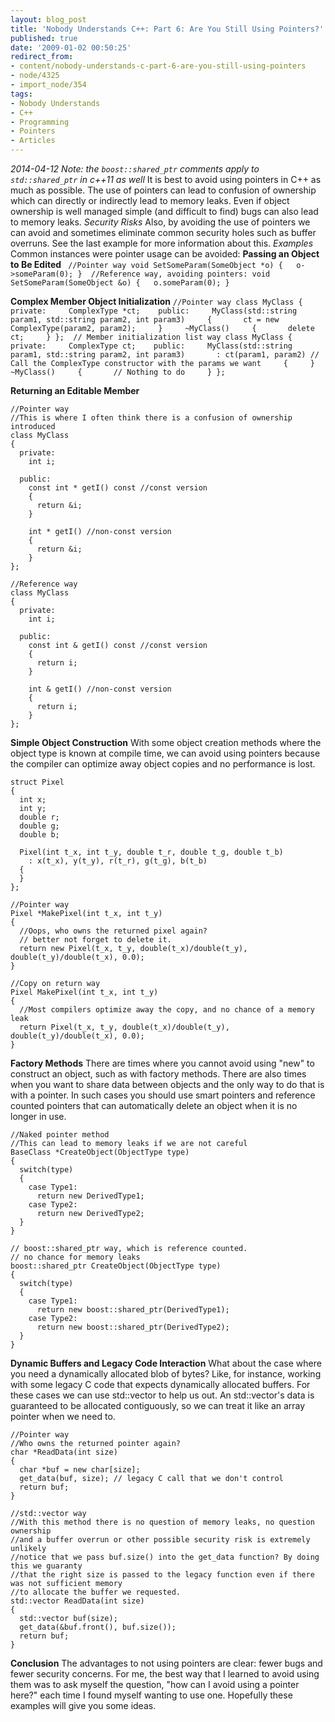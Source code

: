 ```yaml
---
layout: blog_post
title: 'Nobody Understands C++: Part 6: Are You Still Using Pointers?'
published: true
date: '2009-01-02 00:50:25'
redirect_from:
- content/nobody-understands-c-part-6-are-you-still-using-pointers
- node/4325
- import_node/354
tags:
- Nobody Understands
- C++
- Programming
- Pointers
- Articles
---
```


*2014-04-12 Note: the `boost::shared_ptr` comments apply to `std::shared_ptr` in c++11 as well* It is best to avoid using pointers in C++ as much as possible. The use of pointers can lead to confusion of ownership which can directly or indirectly lead to memory leaks. Even if object ownership is well managed simple (and difficult to find) bugs can also lead to memory leaks. *Security Risks* Also, by avoiding the use of pointers we can avoid and sometimes eliminate common security holes such as buffer overruns. See the last example for more information about this. *Examples* Common instances were pointer usage can be avoided: **Passing an Object to Be Edited** ` //Pointer way void SetSomeParam(SomeObject *o) {   o->someParam(0); }  //Reference way, avoiding pointers: void SetSomeParam(SomeObject &o) {   o.someParam(0); }`

**Complex Member Object Initialization** ` //Pointer way class MyClass {   private:     ComplexType *ct;    public:     MyClass(std::string param1, std::string param2, int param3)     {       ct = new ComplexType(param2, param2);     }     ~MyClass()     {       delete ct;     } };  // Member initialization list way class MyClass {   private:     ComplexType ct;    public:     MyClass(std::string param1, std::string param2, int param3)       : ct(param1, param2) // Call the ComplexType constructor with the params we want     {     }     ~MyClass()     {       // Nothing to do     } };  `

**Returning an Editable Member**

    //Pointer way
    //This is where I often think there is a confusion of ownership introduced
    class MyClass
    {
      private:
        int i;
      
      public:
        const int * getI() const //const version
        {
          return &i;
        }

        int * getI() //non-const version
        {
          return &i;
        }
    };

    //Reference way
    class MyClass
    {
      private:
        int i;
      
      public:
        const int & getI() const //const version
        {
          return i;
        }

        int & getI() //non-const version
        {
          return i;
        }
    };

**Simple Object Construction** With some object creation methods where the object type is known at compile time, we can avoid using pointers because the compiler can optimize away object copies and no performance is lost.

    struct Pixel
    {
      int x;
      int y;
      double r;
      double g;
      double b;

      Pixel(int t_x, int t_y, double t_r, double t_g, double t_b)
        : x(t_x), y(t_y), r(t_r), g(t_g), b(t_b)
      {
      }
    };

    //Pointer way
    Pixel *MakePixel(int t_x, int t_y)
    {
      //Oops, who owns the returned pixel again?
      // better not forget to delete it.
      return new Pixel(t_x, t_y, double(t_x)/double(t_y), double(t_y)/double(t_x), 0.0);
    }

    //Copy on return way
    Pixel MakePixel(int t_x, int t_y)
    {
      //Most compilers optimize away the copy, and no chance of a memory leak
      return Pixel(t_x, t_y, double(t_x)/double(t_y), double(t_y)/double(t_x), 0.0);
    }

**Factory Methods** There are times where you cannot avoid using "new" to construct an object, such as with factory methods. There are also times when you want to share data between objects and the only way to do that is with a pointer. In such cases you should use smart pointers and reference counted pointers that can automatically delete an object when it is no longer in use.

    //Naked pointer method
    //This can lead to memory leaks if we are not careful
    BaseClass *CreateObject(ObjectType type)
    {
      switch(type)
      {
        case Type1:
          return new DerivedType1;
        case Type2:
          return new DerivedType2;
      }
    }

    // boost::shared_ptr way, which is reference counted.
    // no chance for memory leaks
    boost::shared_ptr CreateObject(ObjectType type)
    {
      switch(type)
      {
        case Type1:
          return new boost::shared_ptr(DerivedType1);
        case Type2:
          return new boost::shared_ptr(DerivedType2);
      }
    }

**Dynamic Buffers and Legacy Code Interaction** What about the case where you need a dynamically allocated blob of bytes? Like, for instance, working with some legacy C code that expects dynamically allocated buffers. For these cases we can use std::vector to help us out. An std::vector's data is guaranteed to be allocated contiguously, so we can treat it like an array pointer when we need to.

    //Pointer way
    //Who owns the returned pointer again?
    char *ReadData(int size)
    {
      char *buf = new char[size];
      get_data(buf, size); // legacy C call that we don't control
      return buf;
    }

    //std::vector way
    //With this method there is no question of memory leaks, no question ownership
    //and a buffer overrun or other possible security risk is extremely unlikely
    //notice that we pass buf.size() into the get_data function? By doing this we guaranty
    //that the right size is passed to the legacy function even if there was not sufficient memory
    //to allocate the buffer we requested.
    std::vector ReadData(int size)
    {
      std::vector buf(size);
      get_data(&buf.front(), buf.size());
      return buf;
    }

**Conclusion** The advantages to not using pointers are clear: fewer bugs and fewer security concerns. For me, the best way that I learned to avoid using them was to ask myself the question, "how can I avoid using a pointer here?" each time I found myself wanting to use one. Hopefully these examples will give you some ideas.
